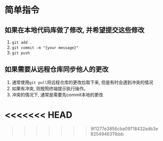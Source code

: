 # 简单指令


## 如果在本地代码库做了修改, 并希望提交这些修改
1. `git add .`
2. `git commit -m "{your message}"`
3. `git push`




## 如果需要从远程仓库同步他人的更改
1. 通常使用`git pull`将远程仓库的更改拉取下来, 但是有时会遇到冲突的情况
2. 如果有冲突, 则按照终端提示执行操作。
3. 冲突的情况下, 通常是需要先commit本地的更改



<<<<<<< HEAD
=======

>>>>>>> 9f1277e3856cba09718432adb3e8254946311bbb



